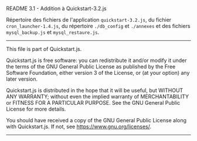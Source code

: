 
README 3.1 - Addition à Quickstart-3.2.js

Répertoire des fichiers de l'application `quickstart-3.2.js`, du fichier `cron_launcher-1.4.js`, du répertoire `./db_config` et `./annexes` et des fichiers `mysql_backup.js` et `mysql_restaure.js`.

-----------------------------------------------------------------------------------------------------------------------------------


This file is part of Quickstart.js.

Quickstart.js is free software: you can redistribute it and/or modify
it under the terms of the GNU General Public License as published by
the Free Software Foundation, either version 3 of the License, or
(at your option) any later version.

Quickstart.js is distributed in the hope that it will be useful,
but WITHOUT ANY WARRANTY; without even the implied warranty of
MERCHANTABILITY or FITNESS FOR A PARTICULAR PURPOSE.  See the
GNU General Public License for more details.

You should have received a copy of the GNU General Public License
along with Quickstart.js.  If not, see <https://www.gnu.org/licenses/>.


-----------------------------------------------------------------------------------------------------------------------------------

